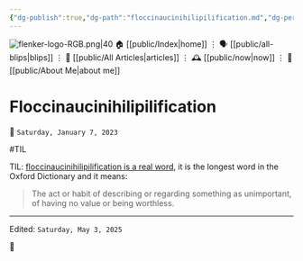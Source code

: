 ```yaml
---
{"dg-publish":true,"dg-path":"floccinaucinihilipilification.md","dg-permalink":"floccinaucinihilipilification/","permalink":"/floccinaucinihilipilification/","title":"Floccinaucinihilipilification","created":"2023-01-07T00:00:00","updated":"2025-05-03T12:51:44"}
---
```



<div class="transclusion internal-embed is-loaded"><div class="markdown-embed">




![flenker-logo-RGB.png|40](/img/user/attachments/flenker-logo-RGB.png)
🏠 [[public/Index\|home]]  ⋮ 🗣️ [[public/all-blips\|blips]] ⋮  📝 [[public/All Articles\|articles]]  ⋮ 🕰️ [[public/now\|now]] ⋮ 🪪 [[public/About Me\|about me]]


</div></div>


# Floccinaucinihilipilification
<p><span>📆 <code>Saturday, January 7, 2023</code></span></p>
#TIL

TIL: [floccinaucinihilipilification is a real word](https://en.wiktionary.org/wiki/floccinaucinihilipilification), it is the longest word in the Oxford Dictionary and it means:

> The act or habit of describing or regarding something as unimportant, of having no value or being worthless.

- - -
<p><span>Edited: <code>Saturday, May 3, 2025</code></span></p>
👾
